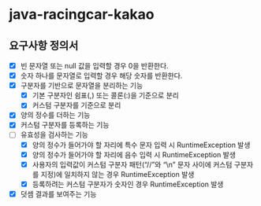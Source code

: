 # java-racingcar-kakao

## 요구사항 정의서
- [X] 빈 문자열 또는 null 값을 입력할 경우 0을 반환한다.
- [x] 숫자 하나를 문자열로 입력할 경우 해당 숫자를 반환한다.
- [x] 구분자를 기반으로 문자열을 분리하는 기능
  - [x] 기본 구분자인 쉼표(,) 또는 콜론(:)을 기준으로 분리
  - [x] 커스텀 구분자를 기준으로 분리
- [x] 양의 정수를 더하는 기능
- [x] 커스텀 구분자를 등록하는 기능
- [ ] 유효성을 검사하는 기능
  - [x] 양의 정수가 들어가야 할 자리에 특수 문자 입력 시 RuntimeException 발생
  - [x] 양의 정수가 들어가야 할 자리에 음수 입력 시 RuntimeException 발생
  - [x] 사용자의 입력값이 커스텀 구분자 패턴(“//”와 “\n” 문자 사이에 커스텀 구분자를 지정)에 일치하지 않는 경우 RuntimeException 발생
  - [x] 등록하려는 커스텀 구분자가 숫자인 경우 RuntimeException 발생
- [x] 덧셈 결과를 보여주는 기능
